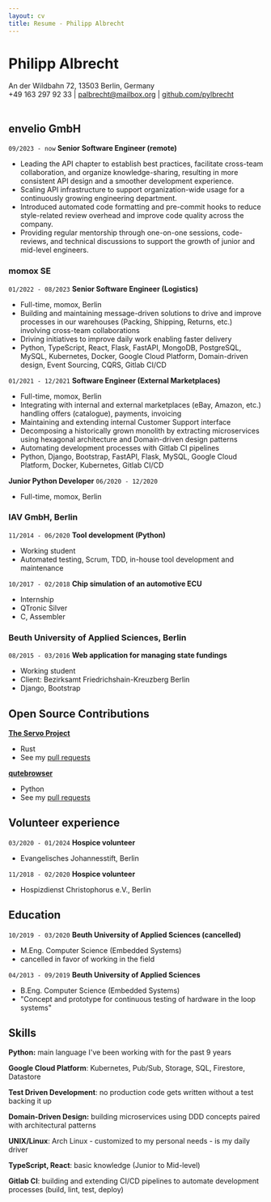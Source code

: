 ```yaml
---
layout: cv
title: Resume - Philipp Albrecht
---
```

# Philipp Albrecht
<div id="webaddress">
An der Wildbahn 72,
13503 Berlin,
Germany
</div>
<div id="webaddress">
+49 163 297 92 33
| <a href="mailto:palbrecht@mailbox.org">palbrecht@mailbox.org</a>
| <a href="https://github.com/pylbrecht">github.com/pylbrecht</a>
</div>

<br />

## envelio GmbH

`09/2023 - now`
__Senior Software Engineer (remote)__
- Leading the API chapter to establish best practices, facilitate cross-team collaboration, and organize knowledge-sharing, resulting in more consistent API design and a smoother development experience.
- Scaling API infrastructure to support organization-wide usage for a continuously growing engineering department.
- Introduced automated code formatting and pre-commit hooks to reduce style-related review overhead and improve code quality across the company.
- Providing regular mentorship through one-on-one sessions, code-reviews, and technical discussions to support the growth of junior and mid-level engineers.

### momox SE

`01/2022 - 08/2023`
__Senior Software Engineer (Logistics)__
- Full-time, momox, Berlin
- Building and maintaining message-driven solutions to drive and improve processes in our warehouses (Packing, Shipping, Returns, etc.) involving cross-team collaborations
- Driving initiatives to improve daily work enabling faster delivery
- Python, TypeScript, React, Flask, FastAPI, MongoDB, PostgreSQL, MySQL, Kubernetes, Docker, Google Cloud Platform, Domain-driven design, Event Sourcing, CQRS, Gitlab CI/CD

`01/2021 - 12/2021`
__Software Engineer (External Marketplaces)__
- Full-time, momox, Berlin
- Integrating with internal and external marketplaces (eBay, Amazon, etc.)
  handling offers (catalogue), payments, invoicing
- Maintaining and extending internal Customer Support interface
- Decomposing a historically grown monolith by extracting microservices using
  hexagonal architecture and Domain-driven design patterns
- Automating development processes with Gitlab CI pipelines
- Python, Django, Bootstrap, FastAPI, Flask, MySQL, Google Cloud Platform, Docker, Kubernetes, Gitlab CI/CD

__Junior Python Developer__
`06/2020 - 12/2020`
- Full-time, momox, Berlin

### IAV GmbH, Berlin

`11/2014 - 06/2020`
__Tool development (Python)__
- Working student
- Automated testing, Scrum, TDD, in-house tool development and maintenance

`10/2017 - 02/2018`
__Chip simulation of an automotive ECU__
- Internship
- QTronic Silver
- C, Assembler

### Beuth University of Applied Sciences, Berlin

`08/2015 - 03/2016`
__Web application for managing state fundings__
- Working student
- Client: Bezirksamt Friedrichshain-Kreuzberg Berlin
- Django, Bootstrap

## Open Source Contributions

__[The Servo Project](https://servo.org/)__
- Rust
- See my [pull requests](https://github.com/servo/servo/pulls?q=author%3Apylbrecht+is%3Apr)

__[qutebrowser](https://www.qutebrowser.org/index.html)__
- Python
- See my [pull requests](https://github.com/qutebrowser/qutebrowser/pulls?q=is%3Apr+author%3Apylbrecht)

## Volunteer experience

`03/2020 - 01/2024`
__Hospice volunteer__
- Evangelisches Johannesstift, Berlin

`11/2018 - 02/2020`
__Hospice volunteer__
- Hospizdienst Christophorus e.V., Berlin


## Education

`10/2019 - 03/2020`
__Beuth University of Applied Sciences (cancelled)__
- M.Eng. Computer Science (Embedded Systems)
- cancelled in favor of working in the field

`04/2013 - 09/2019`
__Beuth University of Applied Sciences__
- B.Eng. Computer Science (Embedded Systems)
- "Concept and prototype for continuous testing of hardware in the loop systems"

<!-- 
	Printing to PDF breaks the page in the middle of skills, which looks ugly.
	Ideally this should be fixed in CSS, but I am too lazy to dig into the specifics here.
-->
<div style="page-break-after: always;"></div>

## Skills
__Python:__
main language I've been working with for the past 9 years

__Google Cloud Platform__:
Kubernetes, Pub/Sub, Storage, SQL, Firestore, Datastore

__Test Driven Development__:
no production code gets written without a test backing it up

__Domain-Driven Design:__
building microservices using DDD concepts paired with architectural patterns

__UNIX/Linux__:
Arch Linux - customized to my personal needs - is my daily driver

__TypeScript, React__:
basic knowledge (Junior to Mid-level)

__Gitlab CI__:
building and extending CI/CD pipelines to automate development processes (build, lint, test, deploy)


<!-- ### Footer

Last updated: June 2021 -->
